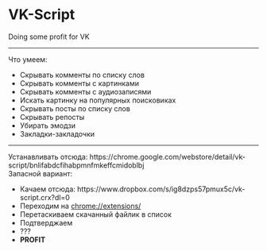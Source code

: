 # VK-Script
Doing some profit for VK
<hr>
Что умеем:
<ul>
  <li>Скрывать комменты по списку слов</li>
  <li>Скрывать комменты с картинками</li>
  <li>Скрывать комменты с аудиозаписями</li>
  <li>Искать картинку на популярных поисковиках</li>
  <li>Скрывать посты по списку слов</li>
  <li>Скрывать репосты</li>
  <li>Убирать эмодзи</li>
  <li>Закладки-закладочки</li>
</ul>
<hr>
Устанавливать отсюда: https://chrome.google.com/webstore/detail/vk-script/bnlifabdcfihabpmnfmkeffcmidoblbj
<br/>
Запасной вариант:
<ul>
  <li>Качаем отсюда: https://www.dropbox.com/s/ig8dzps57pmux5c/vk-script.crx?dl=0</li>
  <li>Переходим на <a href="chrome://extensions/">chrome://extensions/</a></li>
  <li>Перетаскиваем скачанный файлик в список</li>
  <li>Подтверджаем</li>
  <li>???</li>
  <li><strong>PROFIT</strong></li>
</ul>

